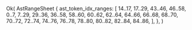 Ok(
    AstRangeSheet {
        ast_token_idx_ranges: [
            14..17,
            17..29,
            43..46,
            46..58,
            0..7,
            7..29,
            29..36,
            36..58,
            58..60,
            60..62,
            62..64,
            64..66,
            66..68,
            68..70,
            70..72,
            72..74,
            74..76,
            76..78,
            78..80,
            80..82,
            82..84,
            84..86,
        ],
    },
)